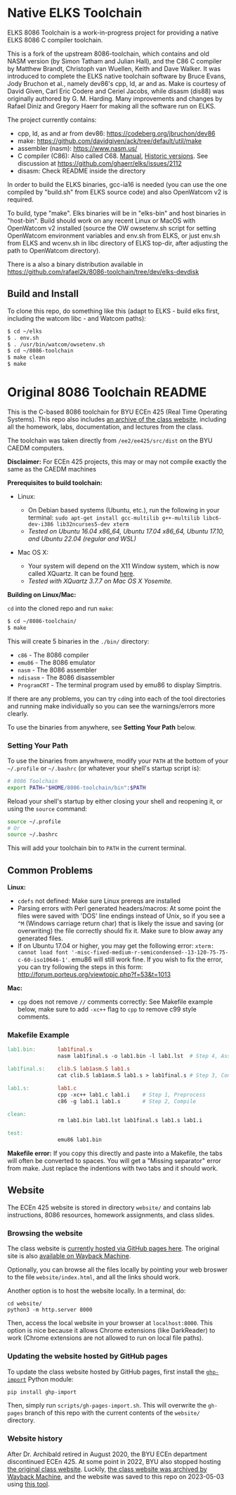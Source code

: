 # Native ELKS Toolchain

ELKS 8086 Toolchain is a work-in-progress project for providing a native ELKS 8086 C compiler toolchain.

This is a fork of the upstream 8086-toolchain, which contains and old NASM version (by Simon Tatham and Julian Hall), and 
the C86 C compiler by Matthew Brandt, Christoph van Wuellen, Keith and Dave Walker.
It was introduced to complete the ELKS native toolchain software by Bruce Evans, Jody Bruchon et al., namely dev86's cpp, ld, ar and as. 
Make is courtesy of David Given, Carl Eric Codere and Ceriel Jacobs, while disasm (dis88) was originally authored by G. M. Harding.
Many improvements and changes by Rafael Diniz and Gregory Haerr for making all the software run on ELKS.

The project currently contains:

- cpp, ld, as and ar from dev86: https://codeberg.org/jbruchon/dev86
- make: https://github.com/davidgiven/ack/tree/default/util/make
- assembler (nasm): https://www.nasm.us/
- C compiler (C86): Also called C68. [Manual](https://github.com/rafael2k/8086-toolchain/blob/dev/compiler/c86manual.txt), [Historic versions](http://ftp.funet.fi/pub/minix/lang/c68/). See discussion at https://github.com/ghaerr/elks/issues/2112
- disasm:  Check README inside the directory

In order to build the ELKS binaries, gcc-ia16 is needed (you can use the one compiled by "build.sh" from ELKS source code)
and also OpenWatcom v2 is required.

To build, type "make". Elks binaries will be in "elks-bin" and host binaries in "host-bin". Build should
work on any recent Linux or MacOS with OpenWatcom v2 installed (source the OW owsetenv.sh script for setting
OpenWatcom environment variables and env.sh from ELKS, or just env.sh from ELKS and wcenv.sh in libc directory of 
ELKS top-dir, after adjusting the path to OpenWatcom directory).

There is a also a binary distribution available in https://github.com/rafael2k/8086-toolchain/tree/dev/elks-devdisk

## Build and Install ##

To clone this repo, do something like this (adapt to ELKS - build elks first, including the watcom libc - and Watcom paths):

```bash
$ cd ~/elks
$ . env.sh
$ . /usr/bin/watcom/owsetenv.sh
$ cd ~/8086-toolchain
$ make clean
$ make
```


# Original 8086 Toolchain README

This is the C-based 8086 toolchain for BYU ECEn 425 (Real Time Operating
Systems). This repo also includes [an archive of the class website][4],
including all the homework, labs, documentation, and lectures from the class.

The toolchain was taken directly from `/ee2/ee425/src/dist` on the BYU CAEDM
computers.

**Disclaimer:** For ECEn 425 projects, this may or may not compile exactly the same as the CAEDM machines


**Prerequisites to build toolchain:**

* Linux:
  * On Debian based systems (Ubuntu, etc.), run the following in your terminal:
  `sudo apt-get install gcc-multilib g++-multilib libc6-dev-i386 lib32ncurses5-dev xterm`
  * *Tested on Ubuntu 16.04 x86_64, Ubuntu 17.04 x86_64, Ubuntu 17.10, and Ubuntu 22.04 (regular and WSL)*

* Mac OS X:
  * Your system will depend on the X11 Window system, which is now called
  XQuartz. It can be found [here](http://xquartz.macosforge.org/).
  * *Tested with XQuartz 3.7.7 on Mac OS X Yosemite.*

**Building on Linux/Mac:**

`cd` into the cloned repo and run `make`:

```bash
$ cd ~/8086-toolchain/
$ make
```

This will create 5 binaries in the `./bin/` directory:

* `c86` - The 8086 compiler
* `emu86` - The 8086 emulator
* `nasm` - The 8086 assembler
* `ndisasm` - The 8086 disassembler
* `ProgramCRT` - The terminal program used by emu86 to display Simptris.

 If there are any problems, you can try `cd`ing into each of the tool
 directories and running make individually so you can see the warnings/errors more clearly.

To use the binaries from anywhere, see **Setting Your Path** below.

### Setting Your Path ###

To use the binaries from anywhwere, modify your `PATH` at the bottom of your
`~/.profile` or `~/.bashrc` (or whatever your shell's startup script is):

```bash
# 8086 Toolchain
export PATH="$HOME/8086-toolchain/bin":$PATH
```

Reload your shell's startup by either closing your shell and reopening it, or using the `source` command:

```bash
source ~/.profile
# Or
source ~/.bashrc
```

This will add your toolchain bin to `PATH` in the current terminal.

## Common Problems ##

**Linux:**
+ `cdefs` not defined: Make sure Linux prereqs are installed
+ Parsing errors with Perl generated headers/macros: At some point the files were saved with 'DOS' line endings instead of Unix, so if you see a `^M` (Windows carriage return char) that is likely the issue and saving (or overwriting) the file correctly should fix it. Make sure to blow away any generated files.
+ If on Ubuntu 17.04 or higher, you may get the following error: `xterm: cannot load font '-misc-fixed-medium-r-semicondensed--13-120-75-75-c-60-iso10646-1'`. emu86 will still work fine. If you wish to fix the error, you can try following the steps in this form:  http://forum.porteus.org/viewtopic.php?f=53&t=1013


**Mac:**
+ `cpp` does not remove `//` comments correctly: See Makefile example below, make sure to add `-xc++` flag to `cpp` to remove c99 style comments.

### Makefile Example ###

```Makefile
lab1.bin:       lab1final.s
                nasm lab1final.s -o lab1.bin -l lab1.lst  # Step 4, Assemble

lab1final.s:    clib.S lab1asm.S lab1.s
                cat clib.S lab1asm.S lab1.s > lab1final.s # Step 3, Concatenate

lab1.s:         lab1.c
                cpp -xc++ lab1.c lab1.i    # Step 1, Preprocess
                c86 -g lab1.i lab1.s       # Step 2, Compile

clean:
                rm lab1.bin lab1.lst lab1final.s lab1.s lab1.i

test:
                emu86 lab1.bin
```

**Makefile error:** If you copy this directly and paste into a Makefile, the tabs will often be converted to spaces. You will get a "Missing separator" error from make. Just replace the indentions with two tabs and it should work.


## Website ##

The ECEn 425 website is stored in directory `website/` and
contains lab instructions, 8086 resources, homework assignments, and class
slides.

### Browsing the website ##

The class website is [currently hosted via GitHub pages here][4]. The original
site is also [available on Wayback Machine][2].

Optionally, you can browse all the files locally by pointing your web broswer to
the file `website/index.html`, and all the links should work.

Another option is to host the website locally. In a terminal, do:

```shell
cd website/
python3 -m http.server 8000
```

Then, access the local website in your browser at `localhost:8000`.
This option is nice because it allows Chrome extensions (like DarkReader) to
work (Chrome extensions are not allowed to run on local file paths).

### Updating the website hosted by GitHub pages

To update the class website hosted by GitHub pages, first install the
[`ghp-import`][5] Python module:

```bash
pip install ghp-import
```

Then, simply run `scripts/gh-pages-import.sh`. This will overwrite the
`gh-pages` branch of this repo with the current contents of the `website/`
directory.

### Website history

After Dr. Archibald retired in August 2020, the BYU ECEn department
discontinued ECEn 425. At some point in 2022, BYU also stopped hosting
[the original class website][1]. Luckily,
[the class website was archived by Wayback Machine][2], and the website was
saved to this repo on 2023-05-03 using [this tool][3].


[1]: http://ece425web.groups.et.byu.net/
[2]: https://web.archive.org/web/20220126003933/http://ece425web.groups.et.byu.net/
[3]: https://github.com/hartator/wayback-machine-downloader
[4]: https://hintron.github.io/8086-toolchain/
[5]: https://pypi.org/project/ghp-import/
